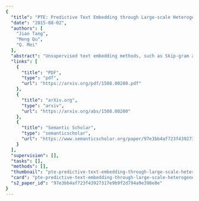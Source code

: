 ```yaml
---
{
  "title": "PTE: Predictive Text Embedding through Large-scale Heterogeneous Text Networks",
  "date": "2015-08-02",
  "authors": [
    "Jian Tang",
    "Meng Qu",
    "Q. Mei"
  ],
  "abstract": "Unsupervised text embedding methods, such as Skip-gram and Paragraph Vector, have been attracting increasing attention due to their simplicity, scalability, and effectiveness. However, comparing to sophisticated deep learning architectures such as convolutional neural networks, these methods usually yield inferior results when applied to particular machine learning tasks. One possible reason is that these text embedding methods learn the representation of text in a fully unsupervised way, without leveraging the labeled information available for the task. Although the low dimensional representations learned are applicable to many different tasks, they are not particularly tuned for any task. In this paper, we fill this gap by proposing a semi-supervised representation learning method for text data, which we call the predictive text embedding (PTE). Predictive text embedding utilizes both labeled and unlabeled data to learn the embedding of text. The labeled information and different levels of word co-occurrence information are first represented as a large-scale heterogeneous text network, which is then embedded into a low dimensional space through a principled and efficient algorithm. This low dimensional embedding not only preserves the semantic closeness of words and documents, but also has a strong predictive power for the particular task. Compared to recent supervised approaches based on convolutional neural networks, predictive text embedding is comparable or more effective, much more efficient, and has fewer parameters to tune.",
  "links": [
    {
      "title": "PDF",
      "type": "pdf",
      "url": "https://arxiv.org/pdf/1508.00200.pdf"
    },
    {
      "title": "arXiv.org",
      "type": "arxiv",
      "url": "https://arxiv.org/abs/1508.00200"
    },
    {
      "title": "Semantic Scholar",
      "type": "semanticscholar",
      "url": "https://www.semanticscholar.org/paper/97e3bb4af723f43927317e9b9f2d794a9e398e8e"
    }
  ],
  "supervision": [],
  "tasks": [],
  "methods": [],
  "thumbnail": "pte-predictive-text-embedding-through-large-scale-heterogeneous-text-networks-thumb.jpg",
  "card": "pte-predictive-text-embedding-through-large-scale-heterogeneous-text-networks-card.jpg",
  "s2_paper_id": "97e3bb4af723f43927317e9b9f2d794a9e398e8e"
}
---
```


